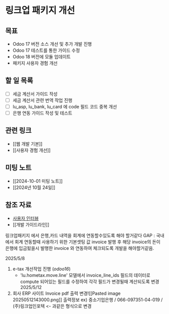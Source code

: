# 링크업 패키지 개선

## 목표
- Odoo 17 버전 소스 개선 및 추가 개발 진행 
- Odoo 17 테스트를 통한 가이드 수정
- Odoo 18 버전에 모듈 업데이트
- 패키지 사용자 경험 개선

## 할 일 목록
- [ ] 세금 계산서 가이드 작성
- [ ] 세금 계산서 관련 번역 작업 진행
- [ ] lu_asp, lu_bank, lu_card 에 code 필드 코드 중복 개선
- [ ] 은행 연동 가이드 작성 및 테스트

## 관련 링크
- [[웹 개발 기본]]
- [[사용자 경험 개선]]

## 미팅 노트
- [[2024-10-01 미팅 노트]]
- [[2024년 10월 24일]]

## 참조 자료
- [사용자 인터뷰](https://example.com/interview)
- [[개발 가이드라인]]

링크업패키지 에서 은행,카드 내역을 회계에 연동할수있도록 해야 할거같다
GAP : 국내에서 회계 연동할때 사용하기 위한 기본셋팅 값
invoice 발행 후 해당 invoice의 돈이 은행에 입금됬을시 발행한 invoice 와 연동하여 체크되도록 개발을 해야할거같음.



2025/5/8
1. e-tax 개선작업 진행 (*odoo16*)
	* 'lu.hometax.move.line' 모델에서 invoice_line_ids 필드의 데이터로 compute 되어있는 필드를 수정하여 각각 필드가 변경될때 계산되도록 변경
2025/5/12
2. 회사 ERP 사이트 Invoice pdf 출력 변경![[Pasted image 20250512143000.png]] 
	출력정보 ex) 중소기업은행 / 066-097351-04-019 / (주)링크업인포텍 <- 과같은 형식으로 변경